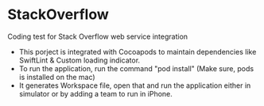 # StackOverflow
Coding test for Stack Overflow web service integration

- This porject is integrated with Cocoapods to maintain dependencies like SwiftLint & Custom loading indicator.
- To run the application, run the command "pod install" (Make sure, pods is installed on the mac)
- It generates Workspace file, open that and run the application either in simulator or by adding a team to run in iPhone.
